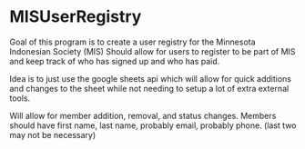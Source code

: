 # MISUserRegistry

Goal of this program is to create a user registry for the Minnesota Indonesian Society (MIS)
Should allow for users to register to be part of MIS and keep track of who has signed up and who has paid.

Idea is to just use the google sheets api which will allow for quick additions and changes to the sheet while not needing to setup a lot of extra external tools.

Will allow for member addition, removal, and status changes.
Members should have first name, last name, probably email, probably phone. (last two may not be necessary)
